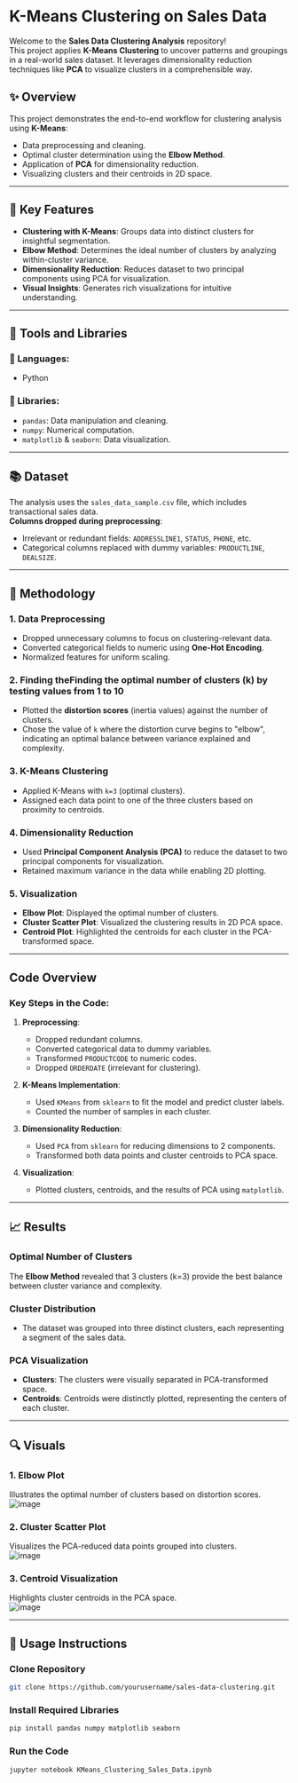 # **K-Means Clustering on Sales Data**

Welcome to the **Sales Data Clustering Analysis** repository!  
This project applies **K-Means Clustering** to uncover patterns and groupings in a real-world sales dataset. It leverages dimensionality reduction techniques like **PCA** to visualize clusters in a comprehensible way.

## **✨ Overview**

This project demonstrates the end-to-end workflow for clustering analysis using **K-Means**:
- Data preprocessing and cleaning.
- Optimal cluster determination using the **Elbow Method**.
- Application of **PCA** for dimensionality reduction.
- Visualizing clusters and their centroids in 2D space.

---

## **📌 Key Features**

- **Clustering with K-Means**: Groups data into distinct clusters for insightful segmentation.
- **Elbow Method**: Determines the ideal number of clusters by analyzing within-cluster variance.
- **Dimensionality Reduction**: Reduces dataset to two principal components using PCA for visualization.
- **Visual Insights**: Generates rich visualizations for intuitive understanding.

---

## **🔧 Tools and Libraries**

### **🐍 Languages**:
- Python

### **🤖 Libraries**:
- `pandas`: Data manipulation and cleaning.
- `numpy`: Numerical computation.
- `matplotlib` & `seaborn`: Data visualization.

---

## **📚 Dataset**

The analysis uses the `sales_data_sample.csv` file, which includes transactional sales data.  
**Columns dropped during preprocessing**:
- Irrelevant or redundant fields: `ADDRESSLINE1`, `STATUS`, `PHONE`, etc.
- Categorical columns replaced with dummy variables: `PRODUCTLINE`, `DEALSIZE`.

---

## **📂 Methodology**

### 1. **Data Preprocessing**
- Dropped unnecessary columns to focus on clustering-relevant data.
- Converted categorical fields to numeric using **One-Hot Encoding**.
- Normalized features for uniform scaling.

### 2. **Finding theFinding the optimal number of clusters (k) by testing values from 1 to 10**
  - Plotted the **distortion scores** (inertia values) against the number of clusters.  
  - Chose the value of `k` where the distortion curve begins to "elbow", indicating an optimal balance between variance explained and complexity.

### 3. **K-Means Clustering**
- Applied K-Means with `k=3` (optimal clusters).
- Assigned each data point to one of the three clusters based on proximity to centroids.

### 4. **Dimensionality Reduction**
- Used **Principal Component Analysis (PCA)** to reduce the dataset to two principal components for visualization.
- Retained maximum variance in the data while enabling 2D plotting.

### 5. **Visualization**
- **Elbow Plot**: Displayed the optimal number of clusters.
- **Cluster Scatter Plot**: Visualized the clustering results in 2D PCA space.
- **Centroid Plot**: Highlighted the centroids for each cluster in the PCA-transformed space.

---

## **Code Overview**

### **Key Steps in the Code**:
1. **Preprocessing**:
   - Dropped redundant columns.
   - Converted categorical data to dummy variables.
   - Transformed `PRODUCTCODE` to numeric codes.
   - Dropped `ORDERDATE` (irrelevant for clustering).

2. **K-Means Implementation**:
   - Used `KMeans` from `sklearn` to fit the model and predict cluster labels.
   - Counted the number of samples in each cluster.

3. **Dimensionality Reduction**:
   - Used `PCA` from `sklearn` for reducing dimensions to 2 components.
   - Transformed both data points and cluster centroids to PCA space.

4. **Visualization**:
   - Plotted clusters, centroids, and the results of PCA using `matplotlib`.

---

## **📈 Results**

### **Optimal Number of Clusters**
The **Elbow Method** revealed that 3 clusters (k=3) provide the best balance between cluster variance and complexity.

### **Cluster Distribution**
- The dataset was grouped into three distinct clusters, each representing a segment of the sales data.

### **PCA Visualization**
- **Clusters**: The clusters were visually separated in PCA-transformed space.
- **Centroids**: Centroids were distinctly plotted, representing the centers of each cluster.

---

## **🔍 Visuals**

### 1. **Elbow Plot**  
Illustrates the optimal number of clusters based on distortion scores.  
![image](https://github.com/user-attachments/assets/ed3e4f8c-0e89-437a-92f3-de0c13bee54c)
 

### 2. **Cluster Scatter Plot**  
Visualizes the PCA-reduced data points grouped into clusters.  
![image](https://github.com/user-attachments/assets/66ea934a-361f-41ce-a745-b9c52a91aace)


### 3. **Centroid Visualization**  
Highlights cluster centroids in the PCA space.  
![image](https://github.com/user-attachments/assets/a2313daa-cbd6-49c0-84d5-1c01fda6f6f8)


---

## **🚀 Usage Instructions**

### **Clone Repository**
```bash
git clone https://github.com/yourusername/sales-data-clustering.git
```
### **Install Required Libraries**
```bash
pip install pandas numpy matplotlib seaborn
```
### **Run the Code**
```bash
jupyter notebook KMeans_Clustering_Sales_Data.ipynb
```
